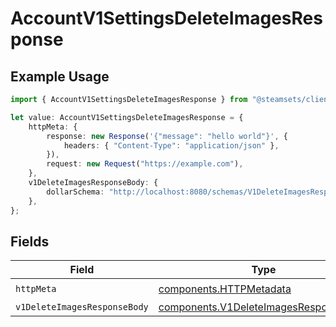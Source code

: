 # AccountV1SettingsDeleteImagesResponse

## Example Usage

```typescript
import { AccountV1SettingsDeleteImagesResponse } from "@steamsets/client-ts/models/operations";

let value: AccountV1SettingsDeleteImagesResponse = {
    httpMeta: {
        response: new Response('{"message": "hello world"}', {
            headers: { "Content-Type": "application/json" },
        }),
        request: new Request("https://example.com"),
    },
    v1DeleteImagesResponseBody: {
        dollarSchema: "http://localhost:8080/schemas/V1DeleteImagesResponseBody.json",
    },
};
```

## Fields

| Field                                                                                          | Type                                                                                           | Required                                                                                       | Description                                                                                    |
| ---------------------------------------------------------------------------------------------- | ---------------------------------------------------------------------------------------------- | ---------------------------------------------------------------------------------------------- | ---------------------------------------------------------------------------------------------- |
| `httpMeta`                                                                                     | [components.HTTPMetadata](../../models/components/httpmetadata.md)                             | :heavy_check_mark:                                                                             | N/A                                                                                            |
| `v1DeleteImagesResponseBody`                                                                   | [components.V1DeleteImagesResponseBody](../../models/components/v1deleteimagesresponsebody.md) | :heavy_minus_sign:                                                                             | OK                                                                                             |